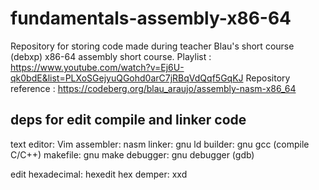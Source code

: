 # fundamentals-assembly-x86-64
Repository for storing code made during teacher Blau's short course (debxp) x86-64 assembly short course.
Playlist : https://www.youtube.com/watch?v=Ej6U-qk0bdE&list=PLXoSGejyuQGohd0arC7jRBqVdQqf5GqKJ
Repository reference : https://codeberg.org/blau_araujo/assembly-nasm-x86_64

## deps for edit compile and linker code 
text editor: Vim 
assembler: nasm
linker: gnu ld
builder: gnu gcc (compile C/C++)
makefile: gnu make 
debugger: gnu debugger (gdb)

edit hexadecimal: hexedit
hex demper: xxd
